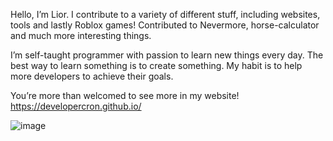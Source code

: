Hello, I’m Lior. 
I contribute to a variety of different stuff, including websites, tools and lastly Roblox games!
Contributed to Nevermore, horse-calculator and much more interesting things.

I’m self-taught programmer with passion to learn new things every day. The best way to learn something is to create something. My habit is to help more developers to achieve their goals.

You’re more than welcomed to see more in my website! 
https://developercron.github.io/

![image](https://github.com/DeveloperCron/DeveloperCron/assets/79309515/698c0514-be34-4ce2-b7cb-bbeae7eb16ca)
